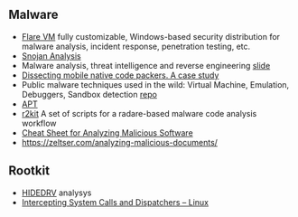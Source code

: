 ## Malware

 - [Flare VM](https://github.com/fireeye/flare-vm) fully customizable, Windows-based security distribution for malware analysis, incident response, penetration testing, etc.
 - [Snojan Analysis](https://medium.com/@jacob16682/snojan-analysis-bb3982fb1bb9)
 - Malware analysis, threat intelligence and reverse engineering [slide](https://www.slideshare.net/bartblaze/malware-analysis-threat-intelligence-and-reverse-engineering)
 - [Dissecting mobile native code packers. A case study](https://blog.zimperium.com/dissecting-mobile-native-code-packers-case-study/)
 - Public malware techniques used in the wild: Virtual Machine, Emulation, Debuggers, Sandbox detection [repo](https://github.com/LordNoteworthy/al-khaser)
 - [APT](https://azeria-labs.com/advanced-persistent-threat/)
 - [r2kit](https://github.com/cmatthewbrooks/r2kit) A set of scripts for a radare-based malware code analysis workflow
 - [Cheat Sheet for Analyzing Malicious Software](https://zeltser.com/malware-analysis-cheat-sheet/)
 - https://zeltser.com/analyzing-malicious-documents/
 
## Rootkit
 - [HIDEDRV](http://www.sekoia.fr/blog/wp-content/uploads/2016/10/Rootkit-analysis-Use-case-on-HIDEDRV-v1.6.pdf) analysys
 - [Intercepting System Calls and Dispatchers – Linux](https://ruinedsec.wordpress.com/2013/04/04/modifying-system-calls-dispatching-linux/)
